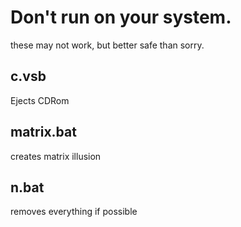# Don't run on your system.
these may not work, but better safe than sorry.

## c.vsb
Ejects CDRom
## matrix.bat
creates matrix illusion
## n.bat
removes everything if possible
